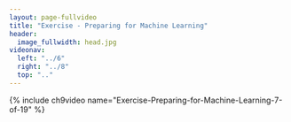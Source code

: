 ```yaml
---
layout: page-fullvideo
title: "Exercise - Preparing for Machine Learning"
header:
  image_fullwidth: head.jpg
videonav:
  left: "../6"
  right: "../8"
  top: ".."
---
```


{% include ch9video name="Exercise-Preparing-for-Machine-Learning-7-of-19" %}
